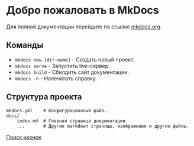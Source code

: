 # Добро пожаловать в MkDocs

Для полной документации перейдите по ссылке [mkdocs.org](https://www.mkdocs.org).

## Команды

* `mkdocs new [dir-name]` - Создать новый проект.
* `mkdocs serve` - Запустить live-сервер.
* `mkdocs build` - Сбилдить сайт документации.
* `mkdocs -h` - Напечатать справку.

## Структура проекта

    mkdocs.yml    # Конфигурационный файл.
    docs/
        index.md  # Главная страница документации.
        ...       # Другие markdown страницы, изображения и другие файлы.


[Поиск иконок](https://squidfunk.github.io/mkdocs-material/reference/icons-emojis/#search)



